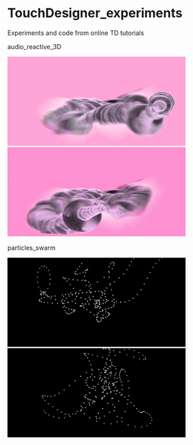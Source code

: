 # TouchDesigner_experiments
Experiments and code from online TD tutorials


audio_reactive_3D

<img src="audio_reactive_3D/out.png" width="400" height="200" />
<img src="audio_reactive_3D/out.gif" width="400" height="200" />



particles_swarm

<img src="particles_swarm/out.png" width="400" height="200" />
<img src="particles_swarm/out.gif" width="400" height="200" />


